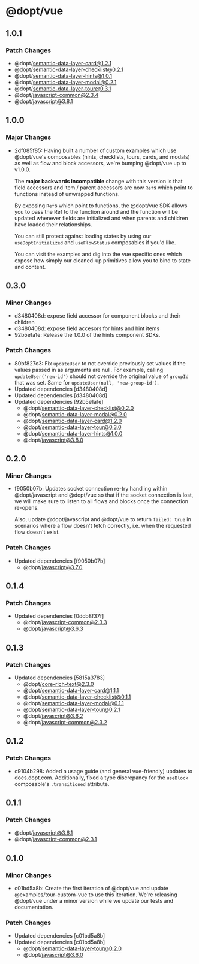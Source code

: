 # @dopt/vue

## 1.0.1

### Patch Changes

- @dopt/semantic-data-layer-card@1.2.1
- @dopt/semantic-data-layer-checklist@0.2.1
- @dopt/semantic-data-layer-hints@1.0.1
- @dopt/semantic-data-layer-modal@0.2.1
- @dopt/semantic-data-layer-tour@0.3.1
- @dopt/javascript-common@2.3.4
- @dopt/javascript@3.8.1

## 1.0.0

### Major Changes

- 2df085f85: Having built a number of custom examples which use @dopt/vue's composables (hints, checklists, tours, cards, and modals) as well as flow and block accessors, we're bumping @dopt/vue up to v1.0.0.

  The **major backwards incompatible** change with this version is that field accessors and item / parent accessors are now `Ref`s which point to functions instead of unwrapped functions.

  By exposing `Ref`s which point to functions, the @dopt/vue SDK allows you to pass the Ref to the function around and the function will be updated whenever fields are initialized and when parents and children have loaded their relationships.

  You can still protect against loading states by using our `useDoptInitialized` and `useFlowStatus` composables if you'd like.

  You can visit the examples and dig into the vue specific ones which expose how simply our cleaned-up primitives allow you to bind to state and content.

## 0.3.0

### Minor Changes

- d3480408d: expose field accessor for component blocks and their children
- d3480408d: expose field accesors for hints and hint items
- 92b5e1a1e: Release the 1.0.0 of the hints component SDKs.

### Patch Changes

- 80bf827c3: Fix `updateUser` to not override previously set values if the values passed in as arguments are null. For example, calling `updateUser('new-id')` should not override the original value of `groupId` that was set. Same for `updateUser(null, 'new-group-id')`.
- Updated dependencies [d3480408d]
- Updated dependencies [d3480408d]
- Updated dependencies [92b5e1a1e]
  - @dopt/semantic-data-layer-checklist@0.2.0
  - @dopt/semantic-data-layer-modal@0.2.0
  - @dopt/semantic-data-layer-card@1.2.0
  - @dopt/semantic-data-layer-tour@0.3.0
  - @dopt/semantic-data-layer-hints@1.0.0
  - @dopt/javascript@3.8.0

## 0.2.0

### Minor Changes

- f9050b07b: Updates socket connection re-try handling within @dopt/javascript and @dopt/vue so that if the socket connection is lost, we will make sure to listen to all flows and blocks once the connection re-opens.

  Also, update @dopt/javascript and @dopt/vue to return `failed: true` in scenarios where a flow doesn't fetch correctly, i.e. when the requested flow doesn't exist.

### Patch Changes

- Updated dependencies [f9050b07b]
  - @dopt/javascript@3.7.0

## 0.1.4

### Patch Changes

- Updated dependencies [0dcb8f37f]
  - @dopt/javascript-common@2.3.3
  - @dopt/javascript@3.6.3

## 0.1.3

### Patch Changes

- Updated dependencies [5815a3783]
  - @dopt/core-rich-text@2.3.0
  - @dopt/semantic-data-layer-card@1.1.1
  - @dopt/semantic-data-layer-checklist@0.1.1
  - @dopt/semantic-data-layer-modal@0.1.1
  - @dopt/semantic-data-layer-tour@0.2.1
  - @dopt/javascript@3.6.2
  - @dopt/javascript-common@2.3.2

## 0.1.2

### Patch Changes

- c9104b298: Added a usage guide (and general vue-friendly) updates to docs.dopt.com. Additionally, fixed a type discrepancy for the `useBlock` composable's `.transitioned` attribute.

## 0.1.1

### Patch Changes

- @dopt/javascript@3.6.1
- @dopt/javascript-common@2.3.1

## 0.1.0

### Minor Changes

- c01bd5a8b: Create the first iteration of @dopt/vue and update @examples/tour-custom-vue to use this iteration. We're releasing @dopt/vue under a minor version while we update our tests and documentation.

### Patch Changes

- Updated dependencies [c01bd5a8b]
- Updated dependencies [c01bd5a8b]
  - @dopt/semantic-data-layer-tour@0.2.0
  - @dopt/javascript@3.6.0
